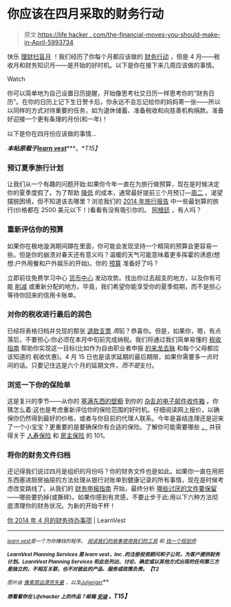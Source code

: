 # 你应该在四月采取的财务行动

> 原文:[https://life hacker . com/the-financial-moves-you-should-make-in-April-5993734](https://lifehacker.com/the-financial-moves-you-should-make-in-april-5993734)

快乐 [理财扫盲月](http://twocents.lifehacker.com/your-guide-to-free-resources-for-improving-your-money-s-1557390942) ！我们经历了你每个月都应该做的 [财务行动](http://lifehacker.com/tag/financial-calendar) ，但是 4 月——税收月和财务知识月——是开始的好时机。以下是你在接下来几周应该做的事情。

Watch

你可以简单地为自己设置日历提醒，开始像思考社交日历一样思考你的“财务日历”。在你的日历上记下生日贺卡后，你永远不会忘记给你的妈妈寄一张——所以以同样的方式对待重要的任务，如为退休储蓄、准备税收和向慈善机构捐款。准备好迎接一个更有条理的月份(和一年)！

以下是你在四月份应该做的事情...

***本帖原载于***[***learn vest***](http://www.learnvest.com/knowledge-center/your-april-2014-financial-to-dos/)***。**T15】*

### 预订夏季旅行计划

让我们从一个有趣的问题开始:如果你今年一直在为旅行做预算，现在是时候决定你的夏季度假了。为了帮助 [降低](http://www.learnvest.com/2013/03/6-money-saving-airfare-secrets/) 的成本，通常最好提前三个月预订—[周二](http://www.learnvest.com/knowledge-center/the-best-time-to-buy-airline-tickets-for-every-occasion/) 。渴望摆脱困境，但不知道该去哪里？浏览我们的 [2014 年旅行报告](http://www.learnvest.com/2014/02/2014-travel-report-9-dreamy-vacations-under-2500/) 中一些最划算的旅行(价格都在 2500 美元以下！)看看有没有吸引你的。 [阿根廷](http://www.learnvest.com/2014/02/2014-travel-report-9-dreamy-vacations-under-2500/?gallery=748#pid-8723_aint-0) ，有人吗？

### 重新评估你的预算

如果你在极地漩涡期间蹲在里面，你可能会发现坚持一个精简的预算会更容易一些。但是你的崩溃对春天还有意义吗？温暖的天气可能意味着更多挥霍的诱惑(想想:户外用餐和户外娱乐的开始)。你的 [预算](https://www.learnvest.com/personal-financial-planning-program/) 准备好了吗？

立即前往免费学习中心 [货币中心](https://www.learnvest.com/personal-financial-planning-program/#our-powerful-tools) 发动攻势。找出你过去超支的地方，以及你有可能 [削减](http://www.learnvest.com/2013/12/14-smart-and-easy-tricks-for-cutting-costs-in-2014/) 或重新分配的地方。毕竟，我们希望你能享受你的夏季假期，而不是担心等待你回来的信用卡账单。

### 对你的税收进行最后的润色

已经将表格归档并兑现的那张 [退款支票](http://www.learnvest.com/knowledge-center/the-jackpot-problem-a-wise-guide-to-windfalls/) *周*前？恭喜你。但是，如果你，嗯，有点落后，不要担心:你必须在本月中旬前完成纳税。我们将通过我们简单易懂的 [税收指南](http://www.learnvest.com/knowledge-center/taxes-how-to/) 帮助你实现这一目标(比如作为自由职业者申报 [的来龙去脉](http://www.learnvest.com/knowledge-center/freelance-tax-deductions/) 和每个父母都应该知道的 税收优惠)。4 月 15 日也是请求延期的最后期限，如果你需要多一点时间的话。只要记住这是六个月的延期文件，*而不是*支付。

### 浏览一下你的保险单

这是复兴的季节——从你的 [塞满东西的壁橱](http://www.learnvest.com/2014/03/apps-and-websites-that-pay-for-clutter/) 到你的 [杂乱的电子邮件收件箱](http://www.learnvest.com/2014/03/manage-email-tips/) 。你猜怎么着:这也是考虑重新评估你的保险范围的好时机。仔细阅读网上报价，以确保你仍然得到最好的价格，或者与你目前的代理人联系。今年是喜结连理还是迎来了一个小宝宝？更重要的是要确保你有合适的保险。了解你可能需要哪些 [，](http://www.learnvest.com/knowledge-center/the-3-insurance-policies-you-need/) 并获得关于 [人寿保险](http://www.learnvest.com/knowledge-center/life-insurance-101/) 和 [房主保险](http://www.learnvest.com/knowledge-center/top-things-to-know-about-homeowners-insurance/) 的 101。

### 将你的财务文件归档

还记得我们说过四月是组织的月份吗？你的财务文件也是如此。如果你一直在用把东西塞进厨房抽屉的方法处理从银行对账单到健康记录的所有事情，现在是时候考虑改变路线了。从我们的 [财务申报指南](http://www.learnvest.com/2014/03/how-long-keep-financial-documents/) 开始，最终分析 [哪些讨厌的文件要保留](http://lifehacker.com/what-documents-should-i-shred-and-what-should-i-keep-5977082)——哪些要扔掉(或撕碎)。如果你感到有灵感，不要止步于此:用以下六种方法彻底清理你的财务状况。为新的开始干杯！

[你 2014 年 4 月的财务待办事项](http://www.learnvest.com/knowledge-center/your-april-2014-financial-to-dos/) | LearnVest

* * *

[<small>*learn vest*</small>](https://www.learnvest.com/)<small>*是一个为你赚钱的程序。*</small> [<small>*阅读我们的故事*</small>](http://www.learnvest.com/category/life-and-money/)<small></small>*[<small>*使用我们的工具*</small>](https://www.learnvest.com/personal-financial-planning-program/#our-powerful-tools) <small>*和*</small> [<small>*找一个规划师*</small>](https://www.learnvest.com/s/lets-talk/)<small></small>*

**<small>*LearnVest Planning Services 是 learn vest，Inc .的注册投资顾问和子公司，为客户提供财务计划。LearnVest Planning Services 和此处列出、讨论、确定或以其他方式出现的任何第三方是独立的，不相互关联，也不对彼此的产品、服务或政策负责。【T2*</small>** 

**<small>*图片由*</small> [<small>*像素禁运*</small>](http://www.shutterstock.com/pic.mhtml?id=122948020&src=id)<small></small>*[<small>*漂亮矢量*</small>](http://www.shutterstock.com/pic.mhtml?id=164233649&src=id) <small>*，以及*</small>[<small>*Julgeiger*</small>](http://pixabay.com/en/clouds-sky-cloud-landscape-165894/)<small></small>***

****<small>想看看你在 Lifehacker 上的作品？邮箱</small>* [*<small>安迪</small>*](mailto:andy@lifehacker.com) *<small>。</small>T15】****